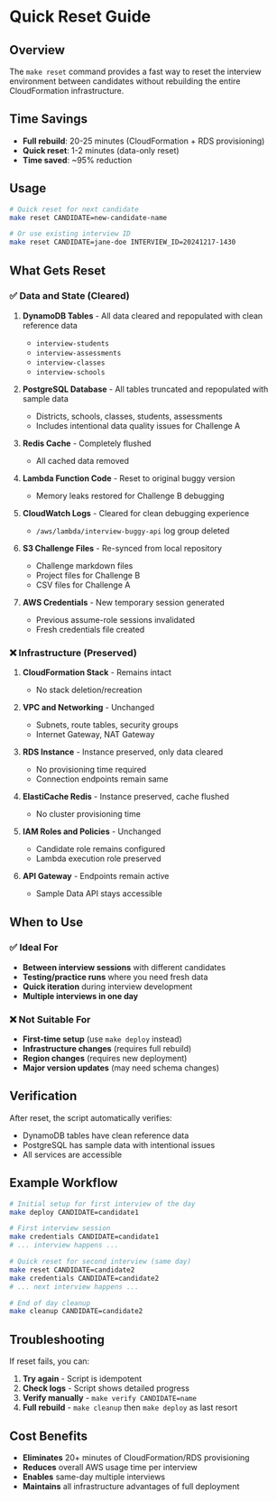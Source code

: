 # Quick Reset Guide

## Overview

The `make reset` command provides a fast way to reset the interview environment between candidates without rebuilding the entire CloudFormation infrastructure.

## Time Savings

- **Full rebuild**: 20-25 minutes (CloudFormation + RDS provisioning)
- **Quick reset**: 1-2 minutes (data-only reset)
- **Time saved**: ~95% reduction

## Usage

```bash
# Quick reset for next candidate
make reset CANDIDATE=new-candidate-name

# Or use existing interview ID
make reset CANDIDATE=jane-doe INTERVIEW_ID=20241217-1430
```

## What Gets Reset

### ✅ Data and State (Cleared)
1. **DynamoDB Tables** - All data cleared and repopulated with clean reference data
   - `interview-students`
   - `interview-assessments`
   - `interview-classes`
   - `interview-schools`

2. **PostgreSQL Database** - All tables truncated and repopulated with sample data
   - Districts, schools, classes, students, assessments
   - Includes intentional data quality issues for Challenge A

3. **Redis Cache** - Completely flushed
   - All cached data removed

4. **Lambda Function Code** - Reset to original buggy version
   - Memory leaks restored for Challenge B debugging

5. **CloudWatch Logs** - Cleared for clean debugging experience
   - `/aws/lambda/interview-buggy-api` log group deleted

6. **S3 Challenge Files** - Re-synced from local repository
   - Challenge markdown files
   - Project files for Challenge B
   - CSV files for Challenge A

7. **AWS Credentials** - New temporary session generated
   - Previous assume-role sessions invalidated
   - Fresh credentials file created

### ❌ Infrastructure (Preserved)

1. **CloudFormation Stack** - Remains intact
   - No stack deletion/recreation

2. **VPC and Networking** - Unchanged
   - Subnets, route tables, security groups
   - Internet Gateway, NAT Gateway

3. **RDS Instance** - Instance preserved, only data cleared
   - No provisioning time required
   - Connection endpoints remain same

4. **ElastiCache Redis** - Instance preserved, cache flushed
   - No cluster provisioning time

5. **IAM Roles and Policies** - Unchanged
   - Candidate role remains configured
   - Lambda execution role preserved

6. **API Gateway** - Endpoints remain active
   - Sample Data API stays accessible

## When to Use

### ✅ Ideal For
- **Between interview sessions** with different candidates
- **Testing/practice runs** where you need fresh data
- **Quick iteration** during interview development
- **Multiple interviews in one day**

### ❌ Not Suitable For
- **First-time setup** (use `make deploy` instead)
- **Infrastructure changes** (requires full rebuild)
- **Region changes** (requires new deployment)
- **Major version updates** (may need schema changes)

## Verification

After reset, the script automatically verifies:
- DynamoDB tables have clean reference data
- PostgreSQL has sample data with intentional issues
- All services are accessible

## Example Workflow

```bash
# Initial setup for first interview of the day
make deploy CANDIDATE=candidate1

# First interview session
make credentials CANDIDATE=candidate1
# ... interview happens ...

# Quick reset for second interview (same day)
make reset CANDIDATE=candidate2
make credentials CANDIDATE=candidate2
# ... next interview happens ...

# End of day cleanup
make cleanup CANDIDATE=candidate2
```

## Troubleshooting

If reset fails, you can:

1. **Try again** - Script is idempotent
2. **Check logs** - Script shows detailed progress
3. **Verify manually** - `make verify CANDIDATE=name`
4. **Full rebuild** - `make cleanup` then `make deploy` as last resort

## Cost Benefits

- **Eliminates** 20+ minutes of CloudFormation/RDS provisioning
- **Reduces** overall AWS usage time per interview
- **Enables** same-day multiple interviews
- **Maintains** all infrastructure advantages of full deployment